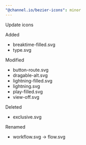 ```yaml
---
"@channel.io/bezier-icons": minor
---
```


Update icons

Added

- breaktime-filled.svg
- type.svg

Modified

- button-route.svg
- dragable-alt.svg
- lightning-filled.svg
- lightning.svg
- play-filled.svg
- view-off.svg

Deleted

- exclusive.svg

Renamed

- workflow.svg -> flow.svg